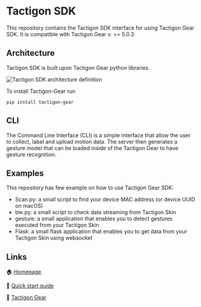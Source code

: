 # Tactigon SDK

This repository contains the Tactigon SDK interface for using Tactigon Gear SDK.
It is compatible with Tactigon Gear v. >= 5.0.3

## Architecture

Tactigon SDK is built upon Tactigon Gear python libraries.

![Tactigon SDK architecture definition](https://www.thetactigon.com/wp/wp-content/uploads/2023/11/Architecture_Tactigon_SDK.png "Tactigon SDK architecture definition")

To install Tactigon-Gear run

```
pip install tactigon-gear
```

## CLI
The Command Line Interface (CLI) is a simple interface that allow the user to collect, label and upload motion data. The server then generates a gesture model
that can be loaded inside of the Tactigon Gear to have gesture recognition.

## Examples
This repository has few example on how to use Tactigon Gear SDK:
 - Scan.py: a small script to find your device MAC address (or device UUID on macOS)
 - ble.py: a small script to check data streaming from Tactigon Skin
 - gesture: a small application that enables you to detect gestures executed from your Tactigon Skin
 - Flask: a small flask application that enables you to get data from your Tactigon Skin using websocket

## Links
:house: [Homepage](https://www.thetactigon.com)

:notebook: [Quick start guide](https://www.thetactigon.com/tactigon-skin-quick-start-guide/)

:memo: [Tactigon Gear](https://pypi.org/project/tactigon-gear/)


